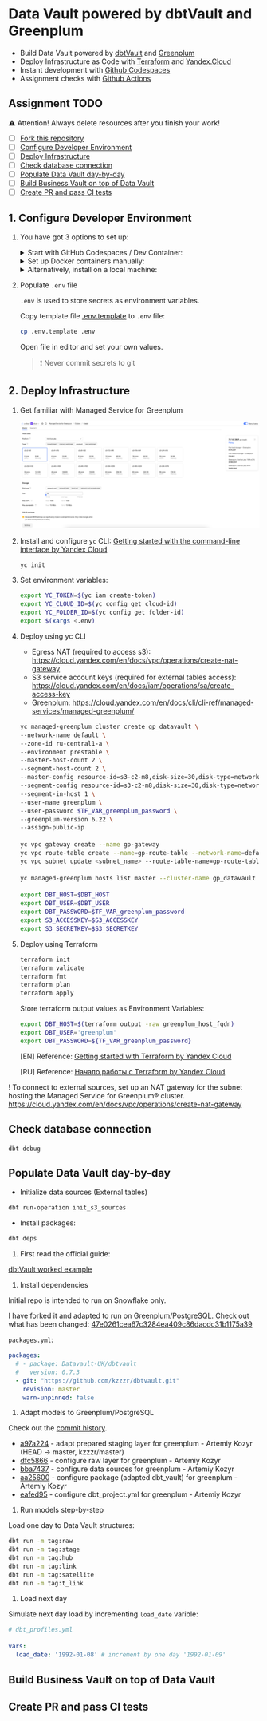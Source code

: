 # Data Vault powered by dbtVault and Greenplum

- Build Data Vault powered by [dbtVault](https://dbtvault.readthedocs.io/) and [Greenplum](https://greenplum.org/)
- Deploy Infrastructure as Code with [Terraform](https://www.terraform.io/) and [Yandex.Cloud](https://cloud.yandex.com/en-ru/)
- Instant development with [Github Codespaces](https://docs.github.com/en/codespaces)
- Assignment checks with [Github Actions](https://github.com/features/actions)

## Assignment TODO

⚠️ Attention! Always delete resources after you finish your work!

- [ ] [Fork this repository](https://docs.github.com/en/get-started/quickstart/fork-a-repo)
- [ ] [Configure Developer Environment]()
- [ ] [Deploy Infrastructure]()
- [ ] [Check database connection]()
- [ ] [Populate Data Vault day-by-day]()
- [ ] [Build Business Vault on top of Data Vault]()
- [ ] [Create PR and pass CI tests]()

## 1. Configure Developer Environment

1. You have got 3 options to set up:
 
    <details><summary>Start with GitHub Codespaces / Dev Container:</summary>
    <p>

    Open in Github Codespace:

    ![GitHub Codespaces](./docs/github_codespaces.png)

    Or open in a local Dev Container (VS Code):

    ![Dev Container](./docs/dev_container.png)

    </p>
    </details>

    <details><summary>Set up Docker containers manually:</summary>
    <p>

    Install [Docker](https://docs.docker.com/desktop/#download-and-install) and run commands:

    ```bash
    # build & run container
    docker-compose build
    docker-compose up -d

    # alias docker exec command
    alias dbt="docker-compose exec dev dbt"
    ```

    </p>
    </details>

    <details><summary>Alternatively, install on a local machine:</summary>
    <p>

    1. [Install dbt](https://docs.getdbt.com/dbt-cli/install/overview)

        [Configure profile](https://docs.getdbt.com/dbt-cli/configure-your-profile) manually by yourself. By default, dbt expects the `profiles.yml` file to be located in the `~/.dbt/` directory. Use this [template](./profiles.yml) and enter your own credentials.

    1. Intsall [yc CLI](https://cloud.yandex.com/en-ru/docs/cli/operations/install-cli)

    1. Install [Terraform](https://developer.hashicorp.com/terraform/tutorials/aws-get-started/install-cli)

    </p>
    </details>

1. Populate `.env` file

    `.env` is used to store secrets as environment variables.

    Copy template file [.env.template](./.env.template) to `.env` file:
    
    ```bash
    cp .env.template .env
    ```

    Open file in editor and set your own values.

    > ❗️ Never commit secrets to git    

## 2. Deploy Infrastructure

1. Get familiar with Managed Service for Greenplum

    ![](./docs/managed_greenplum_ui.png)

1. Install and configure `yc` CLI: [Getting started with the command-line interface by Yandex Cloud](https://cloud.yandex.com/en/docs/cli/quickstart#install)

    ```bash
    yc init
    ```

1. Set environment variables:

    ```bash
    export YC_TOKEN=$(yc iam create-token)
    export YC_CLOUD_ID=$(yc config get cloud-id)
    export YC_FOLDER_ID=$(yc config get folder-id)
    export $(xargs <.env)
    ```

1. Deploy using yc CLI

    - Egress NAT (required to access s3): https://cloud.yandex.com/en/docs/vpc/operations/create-nat-gateway
    - S3 service account keys (required for external tables access): https://cloud.yandex.com/en/docs/iam/operations/sa/create-access-key
    - Greenplum: https://cloud.yandex.com/en/docs/cli/cli-ref/managed-services/managed-greenplum/

    ```bash
    yc managed-greenplum cluster create gp_datavault \
    --network-name default \
    --zone-id ru-central1-a \
    --environment prestable \
    --master-host-count 2 \
    --segment-host-count 2 \
    --master-config resource-id=s3-c2-m8,disk-size=30,disk-type=network-ssd \
    --segment-config resource-id=s3-c2-m8,disk-size=30,disk-type=network-ssd \
    --segment-in-host 1 \
    --user-name greenplum \
    --user-password $TF_VAR_greenplum_password \
    --greenplum-version 6.22 \
    --assign-public-ip

    yc vpc gateway create --name gp-gateway
    yc vpc route-table create --name=gp-route-table --network-name=default --route destination=0.0.0.0/0,gateway-id=<gateway_id>
    yc vpc subnet update <subnet_name> --route-table-name=gp-route-table

    yc managed-greenplum hosts list master --cluster-name gp_datavault

    export DBT_HOST=$DBT_HOST
    export DBT_USER=$DBT_USER
    export DBT_PASSWORD=$TF_VAR_greenplum_password
    export S3_ACCESSKEY=$S3_ACCESSKEY
    export S3_SECRETKEY=$S3_SECRETKEY
    ```

1. Deploy using Terraform

    ```bash
    terraform init
    terraform validate
    terraform fmt
    terraform plan
    terraform apply
    ```

    Store terraform output values as Environment Variables:

    ```bash
    export DBT_HOST=$(terraform output -raw greenplum_host_fqdn)
    export DBT_USER='greenplum'
    export DBT_PASSWORD=${TF_VAR_greenplum_password}
    ```

    [EN] Reference: [Getting started with Terraform by Yandex Cloud](https://cloud.yandex.com/en/docs/tutorials/infrastructure-management/terraform-quickstart)
    
    [RU] Reference: [Начало работы с Terraform by Yandex Cloud](https://cloud.yandex.ru/docs/tutorials/infrastructure-management/terraform-quickstart)


! To connect to external sources, set up an NAT gateway for the subnet hosting the Managed Service for Greenplum® cluster.
https://cloud.yandex.com/en/docs/vpc/operations/create-nat-gateway


## Check database connection

```
dbt debug
```

## Populate Data Vault day-by-day

- Initialize data sources (External tables)

```bash
dbt run-operation init_s3_sources
```

- Install packages:

```bash
dbt deps
```



1. First read the official guide:

[dbtVault worked example](https://dbtvault.readthedocs.io/en/latest/worked_example/we_worked_example/)


1. Install dependencies

Initial repo is intended to run on Snowflake only.

I have forked it and adapted to run on Greenplum/PostgreSQL.
Check out what has been changed: [47e0261cea67c3284ea409c86dacdc31b1175a39](https://github.com/kzzzr/dbtvault/tree/47e0261cea67c3284ea409c86dacdc31b1175a39)

`packages.yml`:

```yaml
packages:
  # - package: Datavault-UK/dbtvault
  #   version: 0.7.3
  - git: "https://github.com/kzzzr/dbtvault.git"
    revision: master
    warn-unpinned: false
```



1. Adapt models to Greenplum/PostgreSQL

Check out the [commit history](https://github.com/kzzzr/dbtvault_greenplum_demo/commits/master).

* [a97a224](https://github.com/kzzzr/dbtvault_greenplum_demo/commit/a97a22431a182e59c9cb8be807200f0292672b0f) - adapt prepared staging layer for greenplum - Artemiy Kozyr (HEAD -> master, kzzzr/master)
* [dfc5866](https://github.com/kzzzr/dbtvault_greenplum_demo/commit/dfc5866a63e81393f5bfc0b163cc84b56efc6354) - configure raw layer for greenplum - Artemiy Kozyr
* [bba7437](https://github.com/kzzzr/dbtvault_greenplum_demo/commit/bba7437a7d29fd5dd9c383bff49c4604fc84d2ab) - configure data sources for greenplum - Artemiy Kozyr
* [aa25600](https://github.com/kzzzr/dbtvault_greenplum_demo/commit/aa2560071b27b2e7f6de924222b7d465e28d8af2) - configure package (adapted dbt_vault) for greenplum - Artemiy Kozyr
* [eafed95](https://github.com/kzzzr/dbtvault_greenplum_demo/commit/eafed95ad5b912daf9339d877dfa0ee246bd089f) - configure dbt_project.yml for greenplum - Artemiy Kozyr


1. Run models step-by-step

Load one day to Data Vault structures:

```bash
dbt run -m tag:raw
dbt run -m tag:stage
dbt run -m tag:hub
dbt run -m tag:link
dbt run -m tag:satellite
dbt run -m tag:t_link
```

1. Load next day

Simulate next day load by incrementing `load_date` varible:

```yaml dbt_profiles.yml
# dbt_profiles.yml

vars:
  load_date: '1992-01-08' # increment by one day '1992-01-09'

```

## Build Business Vault on top of Data Vault

## Create PR and pass CI tests
